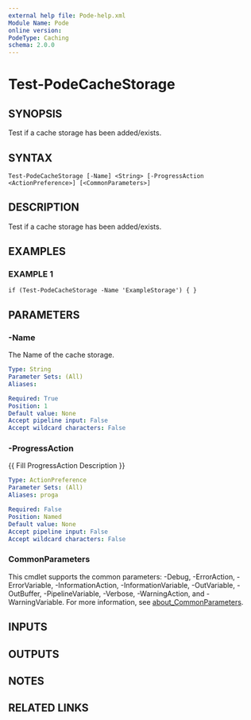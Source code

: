```yaml
---
external help file: Pode-help.xml
Module Name: Pode
online version:
PodeType: Caching
schema: 2.0.0
---
```


# Test-PodeCacheStorage

## SYNOPSIS
Test if a cache storage has been added/exists.

## SYNTAX

```
Test-PodeCacheStorage [-Name] <String> [-ProgressAction <ActionPreference>] [<CommonParameters>]
```

## DESCRIPTION
Test if a cache storage has been added/exists.

## EXAMPLES

### EXAMPLE 1
```
if (Test-PodeCacheStorage -Name 'ExampleStorage') { }
```

## PARAMETERS

### -Name
The Name of the cache storage.

```yaml
Type: String
Parameter Sets: (All)
Aliases:

Required: True
Position: 1
Default value: None
Accept pipeline input: False
Accept wildcard characters: False
```

### -ProgressAction
{{ Fill ProgressAction Description }}

```yaml
Type: ActionPreference
Parameter Sets: (All)
Aliases: proga

Required: False
Position: Named
Default value: None
Accept pipeline input: False
Accept wildcard characters: False
```

### CommonParameters
This cmdlet supports the common parameters: -Debug, -ErrorAction, -ErrorVariable, -InformationAction, -InformationVariable, -OutVariable, -OutBuffer, -PipelineVariable, -Verbose, -WarningAction, and -WarningVariable. For more information, see [about_CommonParameters](http://go.microsoft.com/fwlink/?LinkID=113216).

## INPUTS

## OUTPUTS

## NOTES

## RELATED LINKS
